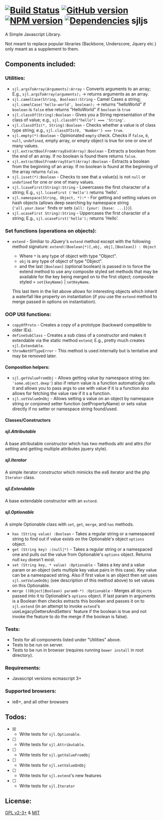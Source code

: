 [![Build Status](https://travis-ci.org/elycruz/sjljs.png)](https://travis-ci.org/elycruz/sjljs) [![GitHub version](https://badge.fury.io/gh/elycruz%2Fsjljs.svg)](http://badge.fury.io/gh/elycruz%2Fsjljs) 
[![NPM version](https://badge.fury.io/js/sjljs.svg)](http://badge.fury.io/js/sjljs)
[![Dependencies](https://david-dm.org/elycruz/sjljs.png)](https://david-dm.org/elycruz/sjljs)
sjljs
=====

A Simple Javascript Library.

Not meant to replace popular libraries (Backbone, Underscore, Jquery etc.)
only meant as a supplement to them.

## Components included:

### Utilities:
- `sjl.argsToArray(Arguments):Array` - Converts arguments to an array;  E.g., `sjl.argsToArray(arguments);` -> returns arguments as an array.
- `sjl.camelCase(String, Boolean):String` - Camel Cases a string;  `sjl.camelCase('hello-world', boolean);` -> returns "helloWorld" if `boolean` is `false` else returns "HelloWorld" if `boolean` is `true`
- `sjl.classOf(String):Boolean` - Gives you a String representation of the class of value;  e.g., `sjl.classOf("hello") === 'String'`.
- `sjl.classOfIs(*, String):Boolean` - Checks whether a value is of class type string;  e.g., `sjl.classOfIs(0, 'Number') === true`.
- `sjl.empty(*):Boolean` - Opinionated `empty` check.  Checks if `false`, `0`, `null`, `undefined`, empty array, or empty object is true for one or one of many values.
- `sjl.extractBoolFromArrayEnd(Array):Boolean` - Extracts a boolean from the end of an array.  If no boolean is found there returns `false`.
- `sjl.extractBoolFromArrayStart(Array):Boolean` - Extracts a boolean from the beginning of an array.  If no boolean is found at the beginning of the array returns `false`.
- `sjl.isset(*):Boolean` - Checks to see that a value(s) is not `null` or `undefined` for one or one of many values.
- `sjl.lcaseFirst(String):String` - Lowercases the first character of a string;  E.g., `sjl.lcaseFirst ('Hello')` returns 'hello'.
- `sjl.namespace(String, Object, *):*` - For getting and setting values on hash objects (allows deep searching by namespace string (`'all.your.base'` finds or sets `{all: {your: {base: ...}}}`).
- `sjl.ucaseFirst String):String` - Uppercases the first character of a string;  E.g., `sjl.ucaseFirst('hello');`  returns 'Hello'.

### Set functions (operations on objects):
- `extend` - Similiar to JQuery's `extend` method except with the following method signature:
`extend((Boolean|*)[,obj, obj],[Boolean]) : Object`
    - Where `*` is any type of object with type "Object".
    - `obj` is any type of object of type "Object".
    - and the last `[Boolean]` (optional boolean) is passed in to force
    the extend method to use any composite styled set methods that may be available
    for the key being merged on to the first object;  composite styled = `set{keyName}` | `setKeyName`.

    This last item in the list above allows for interesting objects which inherit a waterfall
    like property on instantiation (if you use the `extend` method to merge passed in options on instantiation).

### OOP Util functions:
- `copyOfProto` - Creates a copy of a prototype (backward compatible to older IEs).
- `defineSubClass` - Creates a sub class of a constructor and makes it extendable via the static method `extend`;  E.g., pretty much creates `sjl.Extendable`.
- `throwNotOfTypeError` - This method is used internally but is tentative and may be removed later.

#### Composition helpers:
- `sjl.getValueFromObj` - Allows getting value by namespace string (ex: `'some.object.deep'`) 
also if return value is a function automatically calls it and allows you to pass args to use with value if it is
a function also allows for fetching the value raw if it s a function.
- `sjl.setValueOnObj` - Allows setting a value on an object by namespace string or conjoined setter 
function (setPropertyName) or sets value directly if no setter or namespace string found/used.

#### Classes/Constructors

##### sjl.Attributable
A base attributable constructor which has two methods attr and attrs (for setting and getting multiple attributes jquery style).

##### sjl.Iterator
A simple iterator constructor which mimicks the es6 iterator and the php `Iterator` class.

##### sjl.Extendable
A base extendable constructor with an `extend`.

##### sjl.Optionable
A simple Optionable class with `set`, `get`, `merge`, and `has` methods.

- `has (String value) :Boolean`  - Takes a regular string or a namespaced string to find out if value exists on the Optionable's object `options` object.
- `get (String key) :(null|*)`  - Takes a regular string or a namespaced one and pulls out the value from Optionable's `options` object.  Returns null `key` doesn't exist.
- `set (String key, * value) :Optionable`  - Takes a key and a value param or an object (sets multiple key value pairs in this case).  Key value can be a namespaced string.
    Also if first value is an object then set uses `sjl.setValueOnObj` (see description of this method above) to set values on this Optionable.
- `merge ((Object|Boolean) param0-*) :Optionable` - Merges all `Object`s passed into it to Optionable's `options` object.  If last param in arguments is a Boolean
    then checks extracts this boolean and passes it on to `sjl.extend` (in an attempt to invoke `extend`'s useLegacyGettersAndSetters` feature if the boolean is true and not invoke the feature to do the merge if the boolean is false).

### Tests:
- Tests for all components listed under "Utilities" above.
- Tests to be run on server.
- Tests to be run in browser (requires running `bower install` in root directory).

### Requirements:
- Javascript versions ecmascript 3+

### Supported browsers:
- ie8+, and all other browsers

## Todos:
- [X] - Write tests for `sjl.Optionable`.
- [ ] - Write tests for `sjl.Attributable`.
- [ ] - Write tests for `sjl.getValueFromObj`
- [ ] - Write tests for `sjl.setValueOnObj`
- [ ] - Write tests for `sjl.extend`'s new features
- [ ] - Write tests for `sjl.Iterator`

## License:
[GPL v2-3+](http://www.gnu.org/licenses/gpl-2.0.html "http://www.gnu.org/licenses/gpl-2.0.html") & [MIT](http://opensource.org/licenses/MIT "http://opensource.org/licenses/MIT")
